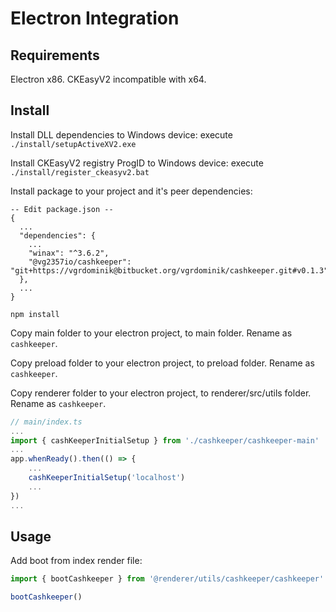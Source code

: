 # Electron Integration

## Requirements

Electron x86. CKEasyV2 incompatible with x64.

## Install

Install DLL dependencies to Windows device: execute `./install/setupActiveXV2.exe`

Install CKEasyV2 registry ProgID to Windows device: execute `./install/register_ckeasyv2.bat`

Install package to your project and it's peer dependencies:

```npm
-- Edit package.json --
{
  ...
  "dependencies": {
    ...
    "winax": "^3.6.2",
    "@vg2357io/cashkeeper": "git+https://vgrdominik@bitbucket.org/vgrdominik/cashkeeper.git#v0.1.3"
  },
  ...
}

npm install
```

Copy main folder to your electron project, to main folder. Rename as `cashkeeper`.

Copy preload folder to your electron project, to preload folder. Rename as `cashkeeper`.

Copy renderer folder to your electron project, to renderer/src/utils folder. Rename as `cashkeeper`.

```ts
// main/index.ts
...
import { cashKeeperInitialSetup } from './cashkeeper/cashkeeper-main'
...
app.whenReady().then(() => {
    ...
    cashKeeperInitialSetup('localhost')
    ...
})
...
```

## Usage

Add boot from index render file:

```ts
import { bootCashkeeper } from '@renderer/utils/cashkeeper/cashkeeper'

bootCashkeeper()

```